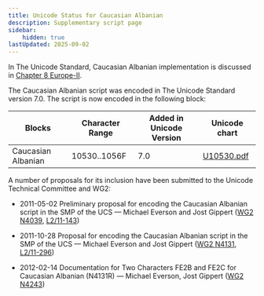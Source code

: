 ```yaml
---
title: Unicode Status for Caucasian Albanian
description: Supplementary script page
sidebar:
    hidden: true
lastUpdated: 2025-09-02
---
```


In The Unicode Standard, Caucasian Albanian implementation is discussed in [Chapter 8 Europe-II](http://www.unicode.org/versions/latest/ch08.pdf).

[comment]: # (end of intro)

[comment]: # (start of blocks)

The Caucasian Albanian script was encoded in The Unicode Standard version 7.0. The script is now encoded in the following block:

| Blocks | Character Range | Added in Unicode Version | Unicode chart |
| ------ | --------------- | ------------------------ | ------------- |
| Caucasian Albanian | 10530..1056F | 7.0 | [U10530.pdf](http://www.unicode.org/charts/PDF/U10530.pdf) |

[comment]: # (end of blocks)

[comment]: # (start of chars)



[comment]: # (end of chars)

[comment]: # (start of rest)

A number of proposals for its inclusion have been submitted to the Unicode Technical Committee and WG2:

- 2011-05-02 Preliminary proposal for encoding the Caucasian Albanian script in the SMP of the UCS — Michael Everson and Jost Gippert ([WG2 N4039](https://www.unicode.org/wg2/docs/n4039.pdf), [L2/11-143](http://www.unicode.org/cgi-bin/GetMatchingDocs.pl?L2/11-143))

- 2011-10-28 Proposal for encoding the Caucasian Albanian script in the SMP of the UCS — Michael Everson and Jost Gippert ([WG2 N4131](https://www.unicode.org/wg2/docs/n4131.pdf), [L2/11-296](http://www.unicode.org/cgi-bin/GetMatchingDocs.pl?L2/11-296))

- 2012-02-14 Documentation for Two Characters FE2B and FE2C for Caucasian Albanian (N4131R) — Michael Everson, Jost Gippert ([WG2 N4243](https://www.unicode.org/wg2/docs/n4243.pdf))
